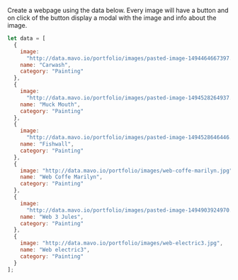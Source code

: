 Create a webpage using the data below. Every image will have a button and on click of the button display a modal with the image and info about the image.

```js
let data = [
  {
    image:
      "http://data.mavo.io/portfolio/images/pasted-image-1494464667397.png",
    name: "Carwash",
    category: "Painting"
  },
  {
    image:
      "http://data.mavo.io/portfolio/images/pasted-image-1494528264937.png",
    name: "Muck Mouth",
    category: "Painting"
  },
  {
    image:
      "http://data.mavo.io/portfolio/images/pasted-image-1494528646446.png",
    name: "Fishwall",
    category: "Painting"
  },
  {
    image: "http://data.mavo.io/portfolio/images/web-coffe-marilyn.jpg",
    name: "Web Coffe Marilyn",
    category: "Painting"
  },
  {
    image:
      "http://data.mavo.io/portfolio/images/pasted-image-1494903924970.png",
    name: "Web 3 Jules",
    category: "Painting"
  },
  {
    image: "http://data.mavo.io/portfolio/images/web-electric3.jpg",
    name: "Web electric3",
    category: "Painting"
  }
];
```
